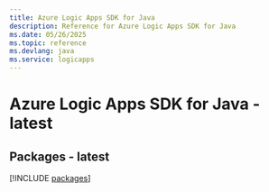 ```yaml
---
title: Azure Logic Apps SDK for Java
description: Reference for Azure Logic Apps SDK for Java
ms.date: 05/26/2025
ms.topic: reference
ms.devlang: java
ms.service: logicapps
---
```

# Azure Logic Apps SDK for Java - latest
## Packages - latest
[!INCLUDE [packages](logic-apps-index.md)]